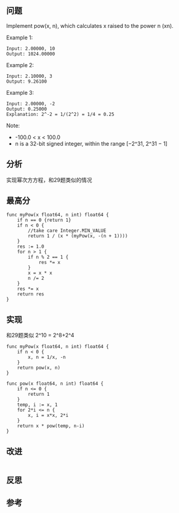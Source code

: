 ## 问题
Implement pow(x, n), which calculates x raised to the power n (xn).

Example 1:
```
Input: 2.00000, 10
Output: 1024.00000
```

Example 2:
```
Input: 2.10000, 3
Output: 9.26100
```

Example 3:
```
Input: 2.00000, -2
Output: 0.25000
Explanation: 2^-2 = 1/(2^2) = 1/4 = 0.25
```

Note:

- -100.0 < x < 100.0
- n is a 32-bit signed integer, within the range [−2^31, 2^31 − 1]

## 分析
实现幂次方方程，和29题类似的情况

## 最高分
```golang
func myPow(x float64, n int) float64 {
    if n == 0 {return 1}
    if n < 0 {
        //take care Integer.MIN_VALUE
        return 1 / (x * (myPow(x, -(n + 1))))
    }
    res := 1.0
    for n > 1 {
        if n % 2 == 1 {
            res *= x
        }
        x = x * x
        n /= 2
    }
    res *= x
    return res
}
```

## 实现
和29题类似 2^10 = 2^8+2^4
```golang
func myPow(x float64, n int) float64 {
    if n < 0 {
        x, n = 1/x, -n
    }
    return pow(x, n)
}

func pow(x float64, n int) float64 {
    if n <= 0 {
        return 1
    }
    temp, i := x, 1
    for 2*i <= n {
        x, i = x*x, 2*i
    }
    return x * pow(temp, n-i)
}
```

## 改进
```golang

```

## 反思

## 参考